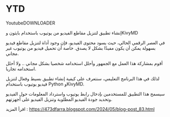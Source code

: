# YTD
YoutubeDOWNLOADER
 
 

إنشاء تطبيق لتنزيل مقاطع الفيديو من يوتيوب باستخدام بايثون وKivyMD

 

في العصر الرقمي الحالي، حيث يسود محتوى الفيديو، فإن وجود أداة لتنزيل مقاطع فيديو بسهولة يمكن أن يكون مفيدًا بشكل لا يصدق. خاصة أن تحميل فيديو من يوتيوب غير مجاني.



أقوم بمشاركة هذا العمل مع الجمهور وأحلل استخدامه شخصيا بشكل مجاني .. ولا أحلل استخدامه تجاريا.

 

لذلك في هذا البرنامج التعليمي، سنتعرف على كيفية إنشاء تطبيق بسيط وفعال لتنزيل فيديو يوتيوب باستخدام Python  وKivyMD.

 

سيسمح هذا التطبيق للمستخدمين بإدخال رابط يوتيوب واسترداد المعلومات حول الفيديو وتحديد جودة الفيديو المطلوبة وتنزيل الفيديو على أجهزتهم.

اقرأ المزيد :
https://473dfarra.blogspot.com/2024/05/blog-post_83.html


  




